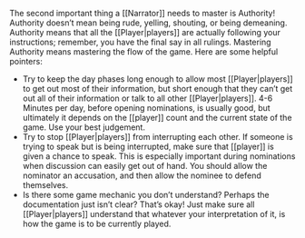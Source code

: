 The second important thing a [[Narrator]] needs to master is Authority! Authority doesn’t mean being rude, yelling, shouting, or being demeaning. Authority means that all the [[Player|players]] are actually following your instructions; remember, you have the final say in all rulings.
Mastering Authority means mastering the flow of the game. Here are some helpful pointers:

- Try to keep the day phases long enough to allow most [[Player|players]] to get out most of their information, but short enough that they can’t get out all of their information or talk to all other [[Player|players]]. 4-6 Minutes per day, before opening nominations, is usually good, but ultimately it depends on the [[player]] count and the current state of the game. Use your best judgement.
- Try to stop [[Player|players]] from interrupting each other. If someone is trying to speak but is being interrupted, make sure that [[player]] is given a chance to speak. This is especially important during nominations when discussion can easily get out of hand. You should allow the nominator an accusation, and then allow the nominee to defend themselves.
- Is there some game mechanic you don’t understand? Perhaps the documentation just isn’t clear? That’s okay! Just make sure all [[Player|players]] understand that whatever your interpretation of it, is how the game is to be currently played.